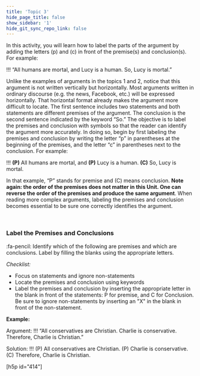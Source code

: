 ```yaml
---
title: 'Topic 3'
hide_page_title: false
show_sidebar: '1'
hide_git_sync_repo_link: false
---
```


In this activity, you will learn how to label the parts of the argument by adding the letters (p) and (c) in front of the premise(s) and conclusion(s). For example:

!!! “All humans are mortal, and Lucy is a human. So, Lucy is mortal.”

Unlike the examples of arguments in the topics 1 and 2, notice that this argument is not written vertically but horizontally. Most arguments written in ordinary discourse (e.g. the news, Facebook, etc.) will be expressed horizontally. That horizontal format already makes the argument more difficult to locate. The first sentence includes two statements and both statements are different premises of the argument. The conclusion is the second sentence indicated by the keyword “So.” The objective is to label the premises and conclusion with symbols so that the reader can identify the argument more accurately. In doing so, begin by first labeling the premises and conclusion by writing the letter “p” in parentheses at the beginning of the premises, and the letter “c” in parentheses next to the conclusion. For example:

!!! **(P)** All humans are mortal, and **(P)** Lucy is a human. **(C)** So, Lucy is mortal.

In that example, “P” stands for premise and (C) means conclusion. **Note again: the order of the premises does not matter in this Unit. One can reverse the order of the premises and produce the same argument**. When reading more complex arguments, labeling the premises and conclusion becomes essential to be sure one correctly identifies the argument.


&nbsp;

### Label the Premises and Conclusions
:fa-pencil: Identify which of the following are premises and which are conclusions. Label by filling the blanks using the appropriate letters.

_Checklist:_

- Focus on statements and ignore non-statements
- Locate the premises and conclusion using keywords
- Label the premises and conclusion by inserting the appropriate letter in the blank in front of the statements: P for premise, and C for Conclusion. Be sure to ignore non-statements by inserting an "X" in the blank in front of the non-statement.

**Example:**

Argument:
!!! “All conservatives are Christian. Charlie is conservative. Therefore, Charlie is Christian.”

Solution:
!!! (P) All conservatives are Christian. (P) Charlie is conservative. (C) Therefore, Charlie is Christian.

[h5p id="414"]
